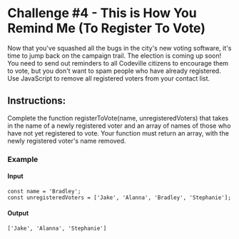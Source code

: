 # Challenge #4 - This is How You Remind Me (To Register To Vote)

<p>Now that you've squashed all the bugs in the city's new voting software, it's time to jump back on the campaign trail. The election is coming up soon! You need to send out reminders to all Codeville citizens to encourage them to vote, but you don't want to spam people who have already registered. Use JavaScript to remove all registered voters from your contact list.
</p>

## Instructions: 

<p>Complete the function registerToVote(name, unregisteredVoters) that takes in the name of a newly registered voter and an array of names of those who have not yet registered to vote. Your function must return an array, with the newly registered voter's name removed.
</p>

### Example 
#### Input
``` 
const name = 'Bradley';
const unregisteredVoters = ['Jake', 'Alanna', 'Bradley', 'Stephanie'];
```

#### Output
```
['Jake', 'Alanna', 'Stephanie']
```   
